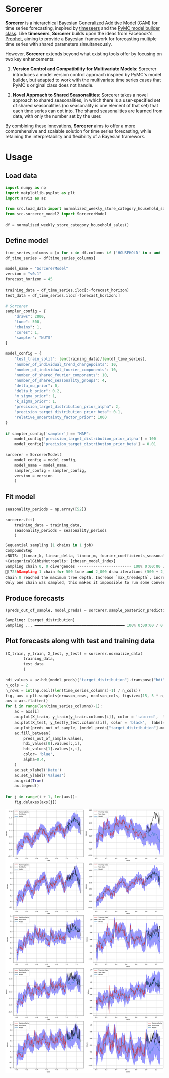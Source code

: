 # Sorcerer

**Sorcerer** is a hierarchical Bayesian Generalized Additive Model (GAM) for time series forecasting, inspired by [timeseers](https://github.com/MBrouns/timeseers) and the [PyMC model builder class](https://www.pymc.io/projects/examples/en/latest/howto/model_builder.html). Like **timeseers**, **Sorcerer** builds upon the ideas from Facebook's [Prophet](https://facebook.github.io/prophet/), aiming to provide a Bayesian framework for forecasting multiple time series with shared parameters simultaneously.

However, **Sorcerer** extends beyond what existing tools offer by focusing on two key enhancements:

1. **Version Control and Compatibility for Multivariate Models**: Sorcerer introduces a model version control approach inspired by PyMC's model builder, but adapted to work with the multivariate time series cases that PyMC's original class does not handle.
   
2. **Novel Approach to Shared Seasonalities**: Sorcerer takes a novel approach to shared seasonalities, in which there is a user-specified set of shared seasonalities (no seasonality is one element of that set) that each time series can opt into. The shared seasonalities are learned from data, with only the number set by the user.  

By combining these innovations, **Sorcerer** aims to offer a more comprehensive and scalable solution for time series forecasting, while retaining the interpretability and flexibility of a Bayesian framework.


# Usage

## Load data
```python
import numpy as np
import matplotlib.pyplot as plt
import arviz as az

from src.load_data import normalized_weekly_store_category_household_sales
from src.sorcerer_model2 import SorcererModel

df = normalized_weekly_store_category_household_sales()

```

## Define model
```python
time_series_columns = [x for x in df.columns if ('HOUSEHOLD' in x and 'normalized' not in x) or ('date' in x)]
df_time_series = df[time_series_columns]

model_name = "SorcererModel"
version = "v0.1"
forecast_horizon = 45

training_data = df_time_series.iloc[:-forecast_horizon]
test_data = df_time_series.iloc[-forecast_horizon:]

# Sorcerer
sampler_config = {
    "draws": 2000,
    "tune": 500,
    "chains": 1,
    "cores": 1,
    "sampler": "NUTS"
}

model_config = {
    "test_train_split": len(training_data)/len(df_time_series),
    "number_of_individual_trend_changepoints": 10,
    "number_of_individual_fourier_components": 10,
    "number_of_shared_fourier_components": 10,
    "number_of_shared_seasonality_groups": 4,
    "delta_mu_prior": 0,
    "delta_b_prior": 0.2,
    "m_sigma_prior": 1,
    "k_sigma_prior": 1,
    "precision_target_distribution_prior_alpha": 2,
    "precision_target_distribution_prior_beta": 0.1,
    "relative_uncertainty_factor_prior": 1000
}

if sampler_config['sampler'] == "MAP":
    model_config['precision_target_distribution_prior_alpha'] = 100
    model_config['precision_target_distribution_prior_beta'] = 0.01

sorcerer = SorcererModel(
    model_config = model_config,
    model_name = model_name,
    sampler_config = sampler_config,
    version = version
    )
```

## Fit model
```python
seasonality_periods = np.array([52])

sorcerer.fit(
    training_data = training_data,
    seasonality_periods = seasonality_periods
    )

```

```python
Sequential sampling (1 chains in 1 job)
CompoundStep
>NUTS: [linear_k, linear_delta, linear_m, fourier_coefficients_seasonality_individual_0.32, season_parameter_seasonality_individual_0.32, fourier_coefficients_seasonality_shared_0.32, season_parameter_seasonality_shared_0.32, model_probs, precision_target_distribution]
>CategoricalGibbsMetropolis: [chosen_model_index]
Sampling chain 0, 0 divergences ------------------------ 100% 0:00:00 / 0:23:22
[?25hSampling 1 chain for 500 tune and 2_000 draw iterations (500 + 2_000 draws total) took 1402 seconds.
Chain 0 reached the maximum tree depth. Increase `max_treedepth`, increase `target_accept` or reparameterize.
Only one chain was sampled, this makes it impossible to run some convergence checks
```

## Produce forecasts
```python
(preds_out_of_sample, model_preds) = sorcerer.sample_posterior_predictive(test_data = df_time_series)
```

```python
Sampling: [target_distribution]
Sampling ... ━━━━━━━━━━━━━━━━━━━━━━━━━━━━━━━━━━━━━━━━ 100% 0:00:00 / 0:00:02
```

## Plot forecasts along with test and training data
```python
(X_train, y_train, X_test, y_test) = sorcerer.normalize_data(
        training_data,
        test_data
        )

hdi_values = az.hdi(model_preds)["target_distribution"].transpose("hdi", ...)
n_cols = 2
n_rows = int(np.ceil((len(time_series_columns)-1) / n_cols))
fig, axs = plt.subplots(nrows=n_rows, ncols=n_cols, figsize=(15, 5 * n_rows), constrained_layout=True)
axs = axs.flatten()
for i in range(len(time_series_columns)-1):
    ax = axs[i]  
    ax.plot(X_train, y_train[y_train.columns[i]], color = 'tab:red',  label='Training Data')
    ax.plot(X_test, y_test[y_test.columns[i]], color = 'black',  label='Test Data')
    ax.plot(preds_out_of_sample, (model_preds["target_distribution"].mean(("chain", "draw")).T)[i], color = 'tab:blue', label='Model')
    ax.fill_between(
        preds_out_of_sample.values,
        hdi_values[0].values[:,i],
        hdi_values[1].values[:,i], 
        color= 'blue', 
        alpha=0.4,    
    )
    ax.set_xlabel('Date')
    ax.set_ylabel('Values')
    ax.grid(True)
    ax.legend()

for j in range(i + 1, len(axs)):
    fig.delaxes(axs[j]) 
```

![Forecasts](examples/figures/forecast.png)